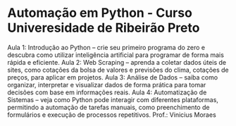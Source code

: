 # Automação em Python - Curso Univeresidade de Ribeirão Preto
Aula 1: Introdução ao Python – crie seu primeiro programa do zero e descubra como utilizar inteligência artificial para programar de forma mais rápida e eficiente.
Aula 2: Web Scraping – aprenda a coletar dados úteis de sites, como cotações da bolsa de valores e previsões do clima, cotações de preços, para aplicar em projetos.
Aula 3: Análise de Dados – saiba como organizar, interpretar e visualizar dados de forma prática para tomar decisões com base em informações reais.
Aula 4: Automatização de Sistemas – veja como Python pode interagir com diferentes plataformas, permitindo a automação de tarefas manuais, como preenchimento de formulários e execução de processos repetitivos.
Prof.: Vinicius Moraes
 
